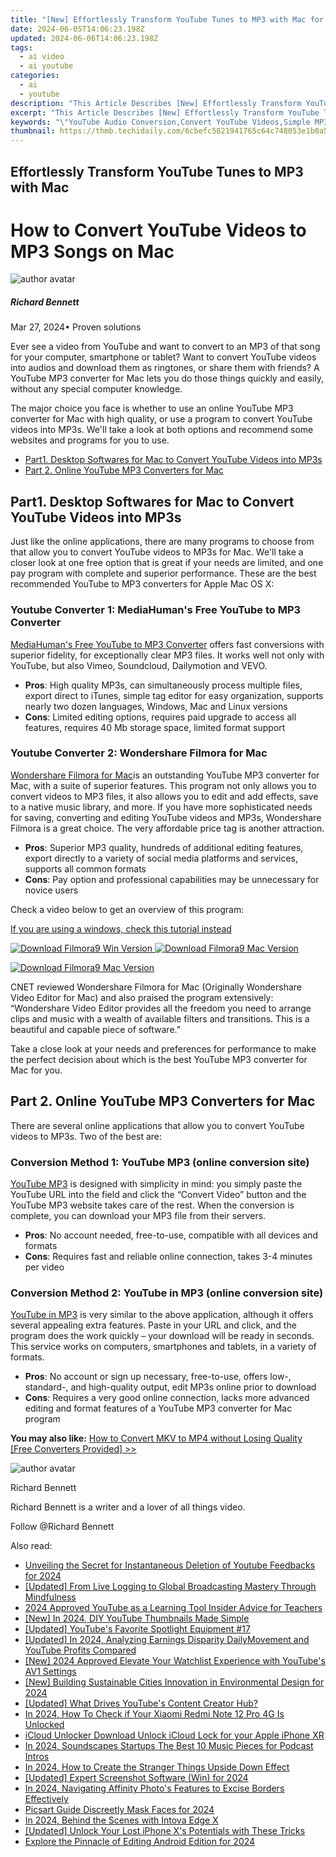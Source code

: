 ```yaml
---
title: "[New] Effortlessly Transform YouTube Tunes to MP3 with Mac for 2024"
date: 2024-06-05T14:06:23.198Z
updated: 2024-06-06T14:06:23.198Z
tags:
  - ai video
  - ai youtube
categories:
  - ai
  - youtube
description: "This Article Describes [New] Effortlessly Transform YouTube Tunes to MP3 with Mac for 2024"
excerpt: "This Article Describes [New] Effortlessly Transform YouTube Tunes to MP3 with Mac for 2024"
keywords: "\"YouTube Audio Conversion,Convert YouTube Videos,Simple MP3 Creation,Free Audio Export Tool,Mac Music Downloader,Effortless Tune Extraction,No-Cost Audio Transform\""
thumbnail: https://thmb.techidaily.com/6cbefc5821941765c64c748053e1b0a5829fef1524e233743a9045ce3a1167e9.jpg
---
```


## Effortlessly Transform YouTube Tunes to MP3 with Mac

# How to Convert YouTube Videos to MP3 Songs on Mac

![author avatar](https://images.wondershare.com/filmora/article-images/richard-bennett.jpg)

##### Richard Bennett

 Mar 27, 2024• Proven solutions

Ever see a video from YouTube and want to convert to an MP3 of that song for your computer, smartphone or tablet? Want to convert YouTube videos into audios and download them as ringtones, or share them with friends? A YouTube MP3 converter for Mac lets you do those things quickly and easily, without any special computer knowledge.

The major choice you face is whether to use an online YouTube MP3 converter for Mac with high quality, or use a program to convert YouTube videos into MP3s. We'll take a look at both options and recommend some websites and programs for you to use.

* [Part1\. Desktop Softwares for Mac to Convert YouTube Videos into MP3s](#Part1)
* [](#part2.)[Part 2\. Online YouTube MP3 Converters for Mac](#Part2)

## Part1. Desktop Softwares for Mac to Convert YouTube Videos into MP3s

Just like the online applications, there are many programs to choose from that allow you to convert YouTube videos to MP3s for Mac. We'll take a closer look at one free option that is great if your needs are limited, and one pay program with complete and superior performance. These are the best recommended YouTube to MP3 converters for Apple Mac OS X:

### Youtube Converter 1: MediaHuman's Free YouTube to MP3 Converter

[MediaHuman's Free YouTube to MP3 Converter](http://www.mediahuman.com/youtube-to-mp3-converter/) offers fast conversions with superior fidelity, for exceptionally clear MP3 files. It works well not only with YouTube, but also Vimeo, Soundcloud, Dailymotion and VEVO.

* **Pros**: High quality MP3s, can simultaneously process multiple files, export direct to iTunes, simple tag editor for easy organization, supports nearly two dozen languages, Windows, Mac and Linux versions
* **Cons**: Limited editing options, requires paid upgrade to access all features, requires 40 Mb storage space, limited format support

### Youtube Converter 2: Wondershare Filmora for Mac

[Wondershare Filmora for Mac](https://tools.techidaily.com/wondershare/filmora/download/)is an outstanding YouTube MP3 converter for Mac, with a suite of superior features. This program not only allows you to convert videos to MP3 files, it also allows you to edit and add effects, save to a native music library, and more. If you have more sophisticated needs for saving, converting and editing YouTube videos and MP3s, Wondershare Filmora is a great choice. The very affordable price tag is another attraction.

* **Pros**: Superior MP3 quality, hundreds of additional editing features, export directly to a variety of social media platforms and services, supports all common formats
* **Cons**: Pay option and professional capabilities may be unnecessary for novice users

Check a video below to get an overview of this program:

[If you are using a windows, check this tutorial instead](https://www.youtube.com/watch?v=fokMGFhzbYE)

[![Download Filmora9 Win Version](https://images.wondershare.com/filmora/guide/download-btn-win.jpg) ](https://tools.techidaily.com/wondershare/filmora/download/) [![Download Filmora9 Mac Version](https://images.wondershare.com/filmora/guide/download-btn-mac.jpg) ](https://tools.techidaily.com/wondershare/filmora/download/)

[![Download Filmora9 Mac Version](https://images.wondershare.com/filmora/images2022/download-mac-store.png) ](https://apps.apple.com/app/apple-store/id1516822341?pt=169436&ct=pc-article-top50&mt=8)

CNET reviewed Wondershare Filmora for Mac (Originally Wondershare Video Editor for Mac) and also praised the program extensively: “Wondershare Video Editor provides all the freedom you need to arrange clips and music with a wealth of available filters and transitions. This is a beautiful and capable piece of software.”

Take a close look at your needs and preferences for performance to make the perfect decision about which is the best YouTube MP3 converter for Mac for you.

## Part 2. Online YouTube MP3 Converters for Mac

There are several online applications that allow you to convert YouTube videos to MP3s. Two of the best are:

### Conversion Method 1: YouTube MP3 (online conversion site)

[YouTube MP3](https://ytmp3.cc/youtube-to-mp3/) is designed with simplicity in mind: you simply paste the YouTube URL into the field and click the “Convert Video” button and the YouTube MP3 website takes care of the rest. When the conversion is complete, you can download your MP3 file from their servers.

* **Pros**: No account needed, free-to-use, compatible with all devices and formats
* **Cons**: Requires fast and reliable online connection, takes 3-4 minutes per video

### Conversion Method 2: YouTube in MP3 (online conversion site)

[YouTube in MP3](https://yt1s.com/youtube-to-mp3/en3) is very similar to the above application, although it offers several appealing extra features. Paste in your URL and click, and the program does the work quickly – your download will be ready in seconds. This service works on computers, smartphones and tablets, in a variety of formats.

* **Pros**: No account or sign up necessary, free-to-use, offers low-, standard-, and high-quality output, edit MP3s online prior to download
* **Cons**: Requires a very good online connection, lacks more advanced editing and format features of a YouTube MP3 converter for Mac program

**You may also like:** [ How to Convert MKV to MP4 without Losing Quality \[Free Converters Provided\] >>](https://tools.techidaily.com/wondershare/filmora/download/)

![author avatar](https://images.wondershare.com/filmora/article-images/richard-bennett.jpg)

Richard Bennett

Richard Bennett is a writer and a lover of all things video.

Follow @Richard Bennett

<span class="atpl-alsoreadstyle">Also read:</span>
<div><ul>
<li><a href="https://facebook-video-share.techidaily.com/unveiling-the-secret-for-instantaneous-deletion-of-youtube-feedbacks-for-2024/"><u>Unveiling the Secret for Instantaneous Deletion of Youtube Feedbacks for 2024</u></a></li>
<li><a href="https://facebook-video-share.techidaily.com/updated-from-live-logging-to-global-broadcasting-mastery-through-mindfulness/"><u>[Updated] From Live Logging to Global Broadcasting  Mastery Through Mindfulness</u></a></li>
<li><a href="https://facebook-video-share.techidaily.com/2024-approved-youtube-as-a-learning-tool-insider-advice-for-teachers/"><u>2024 Approved  YouTube as a Learning Tool  Insider Advice for Teachers</u></a></li>
<li><a href="https://facebook-video-share.techidaily.com/new-in-2024-diy-youtube-thumbnails-made-simple/"><u>[New] In 2024, DIY YouTube Thumbnails Made Simple</u></a></li>
<li><a href="https://facebook-video-share.techidaily.com/updated-youtubes-favorite-spotlight-equipment-17/"><u>[Updated] YouTube's Favorite Spotlight Equipment #17</u></a></li>
<li><a href="https://facebook-video-share.techidaily.com/updated-in-2024-analyzing-earnings-disparity-dailymovement-and-youtube-profits-compared/"><u>[Updated] In 2024, Analyzing Earnings Disparity  DailyMovement and YouTube Profits Compared</u></a></li>
<li><a href="https://facebook-video-share.techidaily.com/new-2024-approved-elevate-your-watchlist-experience-with-youtubes-av1-settings/"><u>[New] 2024 Approved  Elevate Your Watchlist Experience with YouTube's AV1 Settings</u></a></li>
<li><a href="https://facebook-video-share.techidaily.com/new-building-sustainable-cities-innovation-in-environmental-design-for-2024/"><u>[New] Building Sustainable Cities  Innovation in Environmental Design for 2024</u></a></li>
<li><a href="https://facebook-video-share.techidaily.com/updated-what-drives-youtubes-content-creator-hub/"><u>[Updated] What Drives YouTube's Content Creator Hub?</u></a></li>
<li><a href="https://sim-unlock.techidaily.com/in-2024-how-to-check-if-your-xiaomi-redmi-note-12-pro-4g-is-unlocked-by-drfone-android/"><u>In 2024, How To Check if Your Xiaomi Redmi Note 12 Pro 4G Is Unlocked</u></a></li>
<li><a href="https://activate-lock.techidaily.com/icloud-unlocker-download-unlock-icloud-lock-for-your-apple-iphone-xr-by-drfone-ios/"><u>iCloud Unlocker Download Unlock iCloud Lock for your Apple iPhone XR</u></a></li>
<li><a href="https://extra-approaches.techidaily.com/in-2024-soundscapes-startups-the-best-10-music-pieces-for-podcast-intros/"><u>In 2024, Soundscapes Startups  The Best 10 Music Pieces for Podcast Intros</u></a></li>
<li><a href="https://ai-editing-video.techidaily.com/in-2024-how-to-create-the-stranger-things-upside-down-effect/"><u>In 2024, How to Create the Stranger Things Upside Down Effect</u></a></li>
<li><a href="https://screen-video-capture.techidaily.com/updated-expert-screenshot-software-win-for-2024/"><u>[Updated] Expert Screenshot Software (Win) for 2024</u></a></li>
<li><a href="https://extra-support.techidaily.com/in-2024-navigating-affinity-photos-features-to-excise-borders-effectively/"><u>In 2024, Navigating Affinity Photo's Features to Excise Borders Effectively</u></a></li>
<li><a href="https://extra-support.techidaily.com/picsart-guide-discreetly-mask-faces-for-2024/"><u>Picsart Guide  Discreetly Mask Faces for 2024</u></a></li>
<li><a href="https://extra-hints.techidaily.com/in-2024-behind-the-scenes-with-intova-edge-x/"><u>In 2024, Behind the Scenes with Intova Edge X</u></a></li>
<li><a href="https://some-guidance.techidaily.com/updated-unlock-your-lost-iphone-xs-potentials-with-these-tricks/"><u>[Updated] Unlock Your Lost iPhone X's Potentials with These Tricks</u></a></li>
<li><a href="https://youtube-help.techidaily.com/explore-the-pinnacle-of-editing-android-edition-for-2024/"><u>Explore the Pinnacle of Editing  Android Edition for 2024</u></a></li>
</ul></div>

<ins class="adsbygoogle"
      style="display:block"
      data-ad-client="ca-pub-7571918770474297"
      data-ad-slot="8358498916"
      data-ad-format="auto"
      data-full-width-responsive="true"></ins>